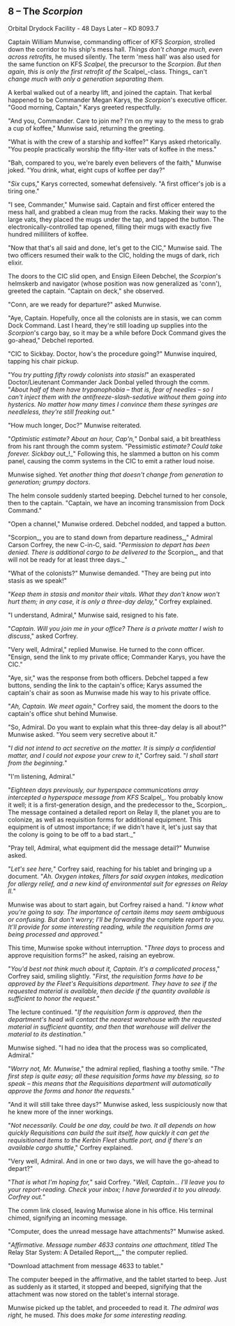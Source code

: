 ## 8 – The _Scorpion_

Orbital Drydock Facility - 48 Days Later – KD 8093.7

Captain William Munwise, commanding officer of KFS _Scorpion_, strolled down the corridor to his ship&#39;s mess hall. _Things don&#39;t change much, even across retrofits_, he mused silently. The term &#39;mess hall&#39; was also used for the same function on KFS _Scalpel_, the precursor to the _Scorpion_. _But then again, this is only the first retrofit of the_ Scalpel_-class. Things_ can&#39;t _change much with only a generation separating them._

A kerbal walked out of a nearby lift, and joined the captain. That kerbal happened to be Commander Megan Karys, the _Scorpion_&#39;s executive officer. &quot;Good morning, Captain,&quot; Karys greeted respectfully.

&quot;And you, Commander. Care to join me? I&#39;m on my way to the mess to grab a cup of koffee,&quot; Munwise said, returning the greeting.

&quot;What is with the crew of a starship and koffee?&quot; Karys asked rhetorically. &quot;You people practically worship the fifty-liter vats of koffee in the mess.&quot;

&quot;Bah, compared to you, we&#39;re barely even believers of the faith,&quot; Munwise joked. &quot;You drink, what, eight cups of koffee per day?&quot;

&quot;_Six_ cups,&quot; Karys corrected, somewhat defensively. &quot;A first officer&#39;s job is a tiring one.&quot;

&quot;I see, Commander,&quot; Munwise said. Captain and first officer entered the mess hall, and grabbed a clean mug from the racks. Making their way to the large vats, they placed the mugs under the tap, and tapped the button. The electronically-controlled tap opened, filling their mugs with exactly five hundred milliliters of koffee.

&quot;Now that that&#39;s all said and done, let&#39;s get to the CIC,&quot; Munwise said. The two officers resumed their walk to the CIC, holding the mugs of dark, rich elixir.

The doors to the CIC slid open, and Ensign Eileen Debchel, the _Scorpion_&#39;s helmskerb and navigator (whose position was now generalized as &#39;conn&#39;), greeted the captain. &quot;Captain on deck,&quot; she observed.

&quot;Conn, are we ready for departure?&quot; asked Munwise.

&quot;Aye, Captain. Hopefully, once all the colonists are in stasis, we can comm Dock Command. Last I heard, they&#39;re still loading up supplies into the _Scorpion_&#39;s cargo bay, so it may be a while before Dock Command gives the go-ahead,&quot; Debchel reported.

&quot;CIC to Sickbay. Doctor, how&#39;s the procedure going?&quot; Munwise inquired, tapping his chair pickup.

&quot;You _try putting fifty rowdy colonists into stasis!_&quot; an exasperated Doctor/Lieutenant Commander Jack Donbal yelled through the comm. &quot;_About half of them have trypanophobia – that is, fear of needles – so I can&#39;t inject them with the antifreeze-slash-sedative without them going into hysterics. No matter how many times I convince them these syringes are needleless, they&#39;re still freaking out._&quot;

&quot;How much longer, Doc?&quot; Munwise reiterated.

&quot;_Optimistic estimate? About an hour, Cap&#39;n,_&quot; Donbal said, a bit breathless from his rant through the comm system. &quot;Pessimistic _estimate? Could take forever. Sickbay_ out_!_&quot; Following this, he slammed a button on his comm panel, causing the comm systems in the CIC to emit a rather loud noise.

Munwise sighed. Yet _another thing that doesn&#39;t change from generation to generation; grumpy doctors_.

The helm console suddenly started beeping. Debchel turned to her console, then to the captain. &quot;Captain, we have an incoming transmission from Dock Command.&quot;

&quot;Open a channel,&quot; Munwise ordered. Debchel nodded, and tapped a button.

&quot;Scorpion_, you are to stand down from departure readiness_,&quot; Admiral Carson Corfrey, the new C-in-C, said. &quot;_Permission to depart has been denied. There is additional cargo to be delivered to the_ Scorpion_, and that will not be ready for at least three days._&quot;

&quot;What of the colonists?&quot; Munwise demanded. &quot;They are being put into stasis as we speak!&quot;

&quot;_Keep them in stasis and monitor their vitals. What they don&#39;t know won&#39;t hurt them; in any case, it is only a three-day delay,_&quot; Corfrey explained.

&quot;I understand, Admiral,&quot; Munwise said, resigned to his fate.

&quot;_Captain. Will you join me in your office? There is a private matter I wish to discuss_,&quot; asked Corfrey.

&quot;Very well, Admiral,&quot; replied Munwise. He turned to the conn officer. &quot;Ensign, send the link to my private office; Commander Karys, you have the CIC.&quot;

&quot;Aye, sir,&quot; was the response from both officers. Debchel tapped a few buttons, sending the link to the captain&#39;s office; Karys assumed the captain&#39;s chair as soon as Munwise made his way to his private office.

&quot;_Ah, Captain. We meet again_,&quot; Corfrey said, the moment the doors to the captain&#39;s office shut behind Munwise.

&quot;So, Admiral. Do you want to explain what this three-day delay is all about?&quot; Munwise asked. &quot;You seem very secretive about it.&quot;

&quot;_I did not intend to act secretive on the matter. It is simply a confidential matter, and I could not expose your crew to it_,&quot; Corfrey said. &quot;_I shall start from the beginning._&quot;

&quot;I&#39;m listening, Admiral.&quot;

&quot;_Eighteen days previously, our hyperspace communications array intercepted a hyperspace message from KFS_ Scalpel_. You probably know it well; it is a first-generation design, and the predecessor to the_ Scorpion_. The message contained a detailed report on Relay II, the planet you are to colonize, as well as requisition forms for additional equipment. This equipment is of utmost importance; if we didn&#39;t have it, let&#39;s just say that the colony is going to be off to a bad start._&quot;

&quot;Pray tell, Admiral, what equipment did the message detail?&quot; Munwise asked.

&quot;_Let&#39;s see here,_&quot; Corfrey said, reaching for his tablet and bringing up a document. &quot;_Ah. Oxygen intakes, filters for said oxygen intakes, medication for allergy relief, and a new kind of environmental suit for egresses on Relay II._&quot;

Munwise was about to start again, but Corfrey raised a hand. &quot;_I know what you&#39;re going to say. The importance of certain items may seem ambiguous or confusing. But don&#39;t worry; I&#39;ll be forwarding the_ complete _report to you. It&#39;ll provide for some interesting reading, while the requisition forms are being processed and approved._&quot;

This time, Munwise spoke without interruption. &quot;_Three days_ to process and approve requisition forms?&quot; he asked, raising an eyebrow.

&quot;_You&#39;d best not think much about it, Captain. It&#39;s a complicated process_,&quot; Corfrey said, smiling slightly. &quot;_First, the requisition forms have to be approved by the Fleet&#39;s Requisitions department. They have to see if the requested material is available, then decide if the quantity available is sufficient to honor the request._&quot;

The lecture continued. &quot;_If the requisition form is approved, then the department&#39;s head will contact the nearest warehouse with the requested material in sufficient quantity, and then that warehouse will deliver the material to its destination._&quot;

Munwise sighed. &quot;I had no idea that the process was so complicated, Admiral.&quot;

&quot;_Worry not, Mr. Munwise_,&quot; the admiral replied, flashing a toothy smile. &quot;_The first step is quite easy; all these requisition forms have my blessing, so to speak – this means that the Requisitions department will automatically approve the forms and honor the requests._&quot;

&quot;And it will still take three days?&quot; Munwise asked, less suspiciously now that he knew more of the inner workings.

&quot;_Not necessarily. Could be one day, could be two. It all depends on how quickly Requisitions can build the suit itself, how quickly it can get the requisitioned items to the Kerbin Fleet shuttle port, and if there&#39;s an available cargo shuttle_,&quot; Corfrey explained.

&quot;Very well, Admiral. And in one or two days, we will have the go-ahead to depart?&quot;

&quot;_That is what I&#39;m hoping for,_&quot; said Corfrey. &quot;_Well, Captain… I&#39;ll leave you to your report-reading. Check your inbox; I have forwarded it to you already. Corfrey out._&quot;

The comm link closed, leaving Munwise alone in his office. His terminal chimed, signifying an incoming message.

&quot;Computer, does the unread message have attachments?&quot; Munwise asked.

&quot;_Affirmative. Message number 4633 contains one attachment, titled_ The Relay Star System: A Detailed Report_,_&quot; the computer replied.

&quot;Download attachment from message 4633 to tablet.&quot;

The computer beeped in the affirmative, and the tablet started to beep. Just as suddenly as it started, it stopped and beeped, signifying that the attachment was now stored on the tablet&#39;s internal storage.

Munwise picked up the tablet, and proceeded to read it. _The admiral was right_, he mused. _This_ does _make for some interesting reading._
